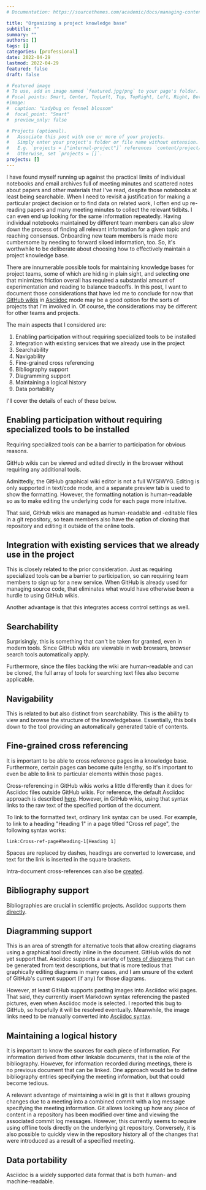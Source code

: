 ```yaml
---
# Documentation: https://sourcethemes.com/academic/docs/managing-content/

title: "Organizing a project knowledge base"
subtitle: ""
summary: ""
authors: []
tags: []
categories: [professional]
date: 2022-04-29
lastmod: 2022-04-29
featured: false
draft: false

# Featured image
# To use, add an image named `featured.jpg/png` to your page's folder.
# Focal points: Smart, Center, TopLeft, Top, TopRight, Left, Right, BottomLeft, Bottom, BottomRight.
#image:
#  caption: "Ladybug on fennel blossom"
#  focal_point: "Smart"
#  preview_only: false

# Projects (optional).
#   Associate this post with one or more of your projects.
#   Simply enter your project's folder or file name without extension.
#   E.g. `projects = ["internal-project"]` references `content/project/deep-learning/index.md`.
#   Otherwise, set `projects = []`.
projects: []
---
```

I have found myself running up against the practical limits of individual notebooks and email archives full of meeting minutes and scattered notes about papers and other materials that I've read, despite those notebooks at least being searchable. When I need to revisit a justification for making a particular project decision or to find data on related work, I often end up re-reading papers and many meeting minutes to collect the relevant tidbits. I can even end up looking for the same information repeatedly. Having individual notebooks maintained by different team members can also slow down the process of finding all relevant information for a given topic and reaching consensus. Onboarding new team members is made more cumbersome by needing to forward siloed information, too. So, it's worthwhile to be deliberate about choosing how to effectively maintain a project knowledge base.

There are innumerable possible tools for maintaining knowledge bases for project teams, some of which are hiding in plain sight, and selecting one that minimizes friction overall has required a substantial amount of experimentation and reading to balance tradeoffs. In this post, I want to document those considerations that have led me to conclude for now that [GitHub wikis](https://docs.github.com/en/communities/documenting-your-project-with-wikis) in [Asciidoc](https://asciidoctor.org/) mode may be a good option for the sorts of projects that I'm involved in. Of course, the considerations may be different for other teams and projects.

The main aspects that I considered are:
1. Enabling participation without requiring specialized tools to be installed
2. Integration with existing services that we already use in the project
3. Searchability
4. Navigability
5. Fine-grained cross referencing
6. Bibliography support
7. Diagramming support
8. Maintaining a logical history
9. Data portability

I'll cover the details of each of these below.

## Enabling participation without requiring specialized tools to be installed

Requiring specialized tools can be a barrier to participation for obvious reasons.

GitHub wikis can be viewed and edited directly in the browser without requiring any additional tools.

Admittedly, the GitHub graphical wiki editor is not a full WYSIWYG. Editing is only supported in text/code mode, and a separate preview tab is used to show the formatting. However, the formatting notation is human-readable so as to make editing the underlying code for each page more intuitive.

That said, GitHub wikis are managed as human-readable and -editable files in a git repository, so team members also have the option of cloning that repository and editing it outside of the online tools.

## Integration with existing services that we already use in the project

This is closely related to the prior consideration. Just as requiring specialized tools can be a barrier to participation, so can requiring team members to sign up for a new service. When GitHub is already used for managing source code, that eliminates what would have otherwise been a hurdle to using GitHub wikis.

Another advantage is that this integrates access control settings as well.

## Searchability

Surprisingly, this is something that can't be taken for granted, even in modern tools. Since GitHub wikis are viewable in web browsers, browser search tools automatically apply.

Furthermore, since the files backing the wiki are human-readable and can be cloned, the full array of tools for searching text files also become applicable.

## Navigability

This is related to but also distinct from searchability. This is the ability to view and browse the structure of the knowledgebase. Essentially, this boils down to the tool providing an automatically generated table of contents.

## Fine-grained cross referencing

It is important to be able to cross reference pages in a knowledge base. Furthermore, certain pages can become quite lengthy, so it's important to even be able to link to particular elements within those pages.

Cross-referencing in GitHub wikis works a little differently than it does for Asciidoc files outside GitHub wikis. For reference, the default Asciidoc approach is described [here](https://docs.asciidoctor.org/asciidoc/latest/macros/inter-document-xref/#navigating-between-source-files). However, in GitHub wikis, using that syntax links to the raw text of the specified portion of the document.

To link to the formatted text, ordinary link syntax can be used. For example, to link to a heading "Heading 1" in a page titled "Cross ref page", the following syntax works:
```
link:Cross-ref-page#heading-1[Heading 1]
```
Spaces are replaced by dashes, headings are converted to lowercase, and text for the link is inserted in the square brackets.

Intra-document cross-references can also be [created](https://docs.asciidoctor.org/asciidoc/latest/macros/xref/#internal-cross-references).

## Bibliography support

Bibliographies are crucial in scientific projects. Asciidoc supports them [directly](https://docs.asciidoctor.org/asciidoc/latest/sections/bibliography/).

## Diagramming support

This is an area of strength for alternative tools that allow creating diagrams using a graphical tool directly inline in the document. GitHub wikis do not yet support that. Asciidoc supports a variety of [types of diagrams](https://docs.asciidoctor.org/diagram-extension/latest/) that can be generated from text descriptions, but that is more tedious that graphically editing diagrams in many cases, and I am unsure of the extent of GitHub's current support (if any) for those diagrams.

However, at least GitHub supports pasting images into Asciidoc wiki pages. That said, they currently insert Markdown syntax referencing the pasted pictures, even when Asciidoc mode is selected. I reported this bug to GitHub, so hopefully it will be resolved eventually. Meanwhile, the image links need to be manually converted into [Asciidoc syntax](https://docs.asciidoctor.org/asciidoc/latest/syntax-quick-reference/#images).

## Maintaining a logical history

It is important to know the sources for each piece of information. For information derived from other linkable documents, that is the role of the bibliography. However, for information recorded during meetings, there is no previous document that can be linked. One approach would be to define bibliography entries specifying the meeting information, but that could become tedious.

A relevant advantage of maintaining a wiki in git is that it allows grouping changes due to a meeting into a combined commit with a log message specifying the meeting information. Git allows looking up how any piece of content in a repository has been modified over time and viewing the associated commit log messages. However, this currently seems to require using offline tools directly on the underlying git repository. Conversely, it is also possible to quickly view in the repository history all of the changes that were introduced as a result of a specified meeting.

## Data portability

Asciidoc is a widely supported data format that is both human- and machine-readable.